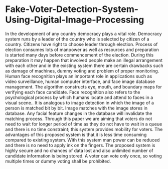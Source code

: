 # Fake-Voter-Detection-System-Using-Digital-Image-Processing
In the development of any country democracy plays a vital role. Democracy system runs by a leader of the country who is selected by citizen of a country. Citizens have right to choose leader through election. Process of election consumes lots of manpower as well as resources and preparation is started many days before commencement of the election. During this preparation it may happen that involved people make an illegal arrangement with each other and in the existing system there are certain drawbacks such as damage of machines, dummy voting and problem of proper monitoring. Human face recognition plays an important role in applications such as video surveillance, human computer interface, and face image database management. The algorithm constructs eye, mouth, and boundary maps for verifying each face candidate. Face recognition also refers to the psychological process by which humans locate and attend to faces in a visual scene.. It is analogous to image detection in which the image of a person is matched bit by bit. Image matches with the image stores in database. Any facial feature changes in the database will invalidate the matching process. Through this paper we are aiming that voters do not need to wait for longer period of time as they do not have to wait in a queue and there is no time constraint; this system provides mobility for voters. The advantages of this proposed system is that,it is less time consuming compared to existing system. With this system man power can be reduced and there is no need to apply ink on the fingers. The proposed system is highly secure and no chances of data lost and also unlimited number of candidate information is being stored. A voter can vote only once, so voting multiple times or dummy voting shall be prohibited.
